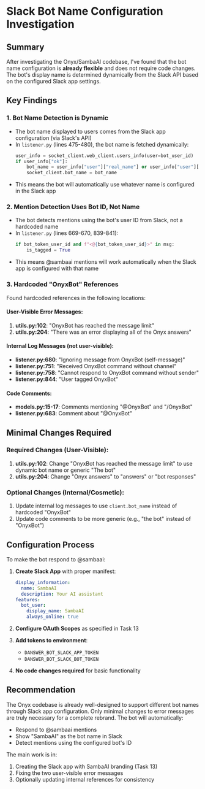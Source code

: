 # Slack Bot Name Configuration Investigation

## Summary

After investigating the Onyx/SambaAI codebase, I've found that the bot name configuration is **already flexible** and does not require code changes. The bot's display name is determined dynamically from the Slack API based on the configured Slack app settings.

## Key Findings

### 1. Bot Name Detection is Dynamic
- The bot name displayed to users comes from the Slack app configuration (via Slack's API)
- In `listener.py` (lines 475-480), the bot name is fetched dynamically:
  ```python
  user_info = socket_client.web_client.users_info(user=bot_user_id)
  if user_info["ok"]:
      bot_name = user_info["user"]["real_name"] or user_info["user"]["name"]
      socket_client.bot_name = bot_name
  ```
- This means the bot will automatically use whatever name is configured in the Slack app

### 2. Mention Detection Uses Bot ID, Not Name
- The bot detects mentions using the bot's user ID from Slack, not a hardcoded name
- In `listener.py` (lines 669-670, 839-841):
  ```python
  if bot_token_user_id and f"<@{bot_token_user_id}>" in msg:
      is_tagged = True
  ```
- This means @sambaai mentions will work automatically when the Slack app is configured with that name

### 3. Hardcoded "OnyxBot" References
Found hardcoded references in the following locations:

#### User-Visible Error Messages:
1. **utils.py:102**: "OnyxBot has reached the message limit"
2. **utils.py:204**: "There was an error displaying all of the Onyx answers"

#### Internal Log Messages (not user-visible):
- **listener.py:680**: "Ignoring message from OnyxBot (self-message)"
- **listener.py:751**: "Received OnyxBot command without channel"
- **listener.py:758**: "Cannot respond to OnyxBot command without sender"
- **listener.py:844**: "User tagged OnyxBot"

#### Code Comments:
- **models.py:15-17**: Comments mentioning "@OnyxBot" and "/OnyxBot"
- **listener.py:683**: Comment about "@OnyxBot"

## Minimal Changes Required

### Required Changes (User-Visible):
1. **utils.py:102**: Change "OnyxBot has reached the message limit" to use dynamic bot name or generic "The bot"
2. **utils.py:204**: Change "Onyx answers" to "answers" or "bot responses"

### Optional Changes (Internal/Cosmetic):
1. Update internal log messages to use `client.bot_name` instead of hardcoded "OnyxBot"
2. Update code comments to be more generic (e.g., "the bot" instead of "OnyxBot")

## Configuration Process

To make the bot respond to @sambaai:

1. **Create Slack App** with proper manifest:
   ```yaml
   display_information:
     name: SambaAI
     description: Your AI assistant
   features:
     bot_user:
       display_name: SambaAI
       always_online: true
   ```

2. **Configure OAuth Scopes** as specified in Task 13

3. **Add tokens to environment**:
   - `DANSWER_BOT_SLACK_APP_TOKEN`
   - `DANSWER_BOT_SLACK_BOT_TOKEN`

4. **No code changes required** for basic functionality

## Recommendation

The Onyx codebase is already well-designed to support different bot names through Slack app configuration. Only minimal changes to error messages are truly necessary for a complete rebrand. The bot will automatically:
- Respond to @sambaai mentions
- Show "SambaAI" as the bot name in Slack
- Detect mentions using the configured bot's ID

The main work is in:
1. Creating the Slack app with SambaAI branding (Task 13)
2. Fixing the two user-visible error messages
3. Optionally updating internal references for consistency